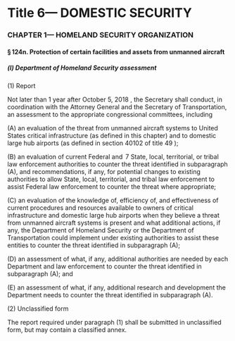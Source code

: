 
# Title 6— DOMESTIC SECURITY
### CHAPTER 1— HOMELAND SECURITY ORGANIZATION
#### § 124n. Protection of certain facilities and assets from unmanned aircraft
##### (l) Department of Homeland Security assessment

(1) Report

Not later than 1 year after October 5, 2018 , the Secretary shall conduct, in coordination with the Attorney General and the Secretary of Transportation, an assessment to the appropriate congressional committees, including

(A) an evaluation of the threat from unmanned aircraft systems to United States critical infrastructure (as defined in this chapter) and to domestic large hub airports (as defined in section 40102 of title 49 );

(B) an evaluation of current Federal and  7 State, local, territorial, or tribal law enforcement authorities to counter the threat identified in subparagraph (A), and recommendations, if any, for potential changes to existing authorities to allow State, local, territorial, and tribal law enforcement to assist Federal law enforcement to counter the threat where appropriate;

(C) an evaluation of the knowledge of, efficiency of, and effectiveness of current procedures and resources available to owners of critical infrastructure and domestic large hub airports when they believe a threat from unmanned aircraft systems is present and what additional actions, if any, the Department of Homeland Security or the Department of Transportation could implement under existing authorities to assist these entities to counter the threat identified in subparagraph (A);

(D) an assessment of what, if any, additional authorities are needed by each Department and law enforcement to counter the threat identified in subparagraph (A); and

(E) an assessment of what, if any, additional research and development the Department needs to counter the threat identified in subparagraph (A).

(2) Unclassified form

The report required under paragraph (1) shall be submitted in unclassified form, but may contain a classified annex.
